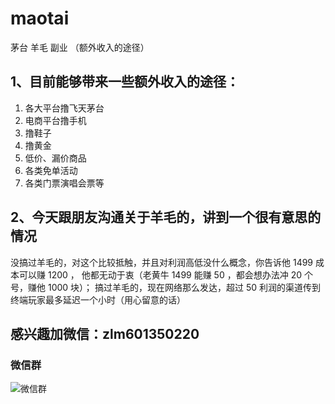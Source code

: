 # maotai
茅台 羊毛 副业 （额外收入的途径）
## 1、目前能够带来一些额外收入的途径：

1. 各大平台撸飞天茅台
2. 电商平台撸手机
3. 撸鞋子
4. 撸黄金
5. 低价、漏价商品
6. 各类免单活动
7. 各类门票演唱会票等

## 2、今天跟朋友沟通关于羊毛的，讲到一个很有意思的情况

没搞过羊毛的，对这个比较抵触，并且对利润高低没什么概念，你告诉他 1499 成本可以赚 1200 ，
他都无动于衷（老黄牛 1499 能赚 50 ，都会想办法冲 20 个号，赚他 1000 块）；
搞过羊毛的，现在网络那么发达，超过 50 利润的渠道传到终端玩家最多延迟一个小时（用心留意的话）

## 感兴趣加微信：zlm601350220
### 微信群
![微信群](https://github.com/zlm888/maotai/assets/141826839/11468bc6-ccc2-40d5-ac6e-43960eec2e2e)
